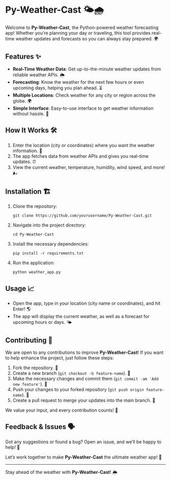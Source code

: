 # Py-Weather-Cast 🌤️🌧️

Welcome to **Py-Weather-Cast**, the Python-powered weather forecasting app! Whether you’re planning your day or traveling, this tool provides real-time weather updates and forecasts so you can always stay prepared. 🌍

## Features ✨

- **Real-Time Weather Data**: Get up-to-the-minute weather updates from reliable weather APIs. 🌦️
- **Forecasting**: Know the weather for the next few hours or even upcoming days, helping you plan ahead. ⏳
- **Multiple Locations**: Check weather for any city or region across the globe. 🌍
- **Simple Interface**: Easy-to-use interface to get weather information without hassle. 📱

## How It Works 🛠️

1. Enter the location (city or coordinates) where you want the weather information. 📍
2. The app fetches data from weather APIs and gives you real-time updates. ⏰
3. View the current weather, temperature, humidity, wind speed, and more! 🌬️

## Installation 🏗️

1. Clone the repository:
    ```
    git clone https://github.com/yourusername/Py-Weather-Cast.git
    ```

2. Navigate into the project directory:
    ```
    cd Py-Weather-Cast
    ```

3. Install the necessary dependencies:
    ```
    pip install -r requirements.txt
    ```

4. Run the application:
    ```
    python weather_app.py
    ```

## Usage 📈

- Open the app, type in your location (city name or coordinates), and hit Enter! 🌎
- The app will display the current weather, as well as a forecast for upcoming hours or days. 🌤️

## Contributing 🤝

We are open to any contributions to improve **Py-Weather-Cast**! If you want to help enhance the project, just follow these steps:

1. Fork the repository. 🍴
2. Create a new branch (`git checkout -b feature-name`). 🌱
3. Make the necessary changes and commit them (`git commit -am 'Add new feature'`). 📝
4. Push your changes to your forked repository (`git push origin feature-name`). 🚀
5. Create a pull request to merge your updates into the main branch. 🔄

We value your input, and every contribution counts! 🙌

## Feedback & Issues 🗣️

Got any suggestions or found a bug? Open an issue, and we’ll be happy to help! 💬

Let’s work together to make **Py-Weather-Cast** the ultimate weather app! 🌈

---

Stay ahead of the weather with **Py-Weather-Cast**! 🌦️
